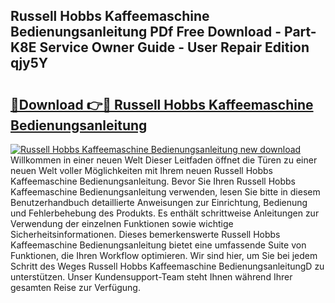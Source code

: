 ## Russell Hobbs Kaffeemaschine Bedienungsanleitung PDf Free Download - Part-K8E Service Owner Guide - User Repair Edition qjy5Y

# <h2><a href="http://df44lh.blite.top/?on=Russell+Hobbs+Kaffeemaschine+Bedienungsanleitung">🔗Download 👉🔴 Russell Hobbs Kaffeemaschine Bedienungsanleitung</a></h2>

[![Russell Hobbs Kaffeemaschine Bedienungsanleitung new download](https://i.imgur.com/lujVjoI.png)](http://df44lh.blite.top/?on=Russell+Hobbs+Kaffeemaschine+Bedienungsanleitung)
Willkommen in einer neuen Welt Dieser Leitfaden öffnet die Türen zu einer neuen Welt voller Möglichkeiten mit Ihrem neuen Russell Hobbs Kaffeemaschine Bedienungsanleitung. Bevor Sie Ihren Russell Hobbs Kaffeemaschine Bedienungsanleitung verwenden, lesen Sie bitte in diesem Benutzerhandbuch detaillierte Anweisungen zur Einrichtung, Bedienung und Fehlerbehebung des Produkts. Es enthält schrittweise Anleitungen zur Verwendung der einzelnen Funktionen sowie wichtige Sicherheitsinformationen. Dieses bemerkenswerte Russell Hobbs Kaffeemaschine Bedienungsanleitung bietet eine umfassende Suite von Funktionen, die Ihren Workflow optimieren. Wir sind hier, um Sie bei jedem Schritt des Weges Russell Hobbs Kaffeemaschine BedienungsanleitungD zu unterstützen. Unser Kundensupport-Team steht Ihnen während Ihrer gesamten Reise zur Verfügung.
